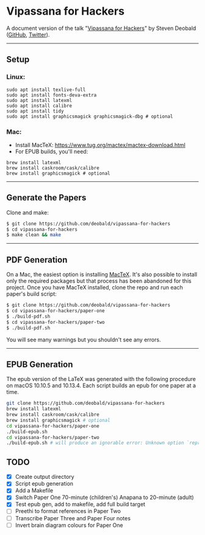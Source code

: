 # Vipassana for Hackers

A document version of the talk
"[Vipassana for Hackers](https://www.youtube.com/watch?v=1BWYqHbF00c)"
by Steven Deobald ([GitHub](https://github.com/deobald),
[Twitter](https://twitter.com/deobald)).

---

## Setup

### Linux:

```
sudo apt install texlive-full
sudo apt install fonts-deva-extra
sudo apt install latexml
sudo apt install calibre
sudo apt install tidy
sudo apt install graphicsmagick graphicsmagick-dbg # optional
```

### Mac:

* Install MacTeX: https://www.tug.org/mactex/mactex-download.html
* For EPUB builds, you'll need:

```
brew install latexml
brew install caskroom/cask/calibre
brew install graphicsmagick # optional
```

---

## Generate the Papers

Clone and make:

```sh
$ git clone https://github.com/deobald/vipassana-for-hackers
$ cd vipassana-for-hackers
$ make clean && make
```

---

## PDF Generation

On a Mac, the easiest option is installing [MacTeX](https://tug.org/mactex/mactex-download.html). It's also possible to install only the required packages but that process has been abandoned for this project. Once you have MacTeX installed, clone the repo and run each paper's build script:

```sh
$ git clone https://github.com/deobald/vipassana-for-hackers
$ cd vipassana-for-hackers/paper-one
$ ./build-pdf.sh
$ cd vipassana-for-hackers/paper-two
$ ./build-pdf.sh
```

You will see many warnings but you shouldn't see any errors.

---

## EPUB Generation

The epub version of the LaTeX was generated with the following procedure on macOS 10.10.5 and 10.13.4. Each script builds an epub for one paper at a time.

```sh
git clone https://github.com/deobald/vipassana-for-hackers
brew install latexml
brew install caskroom/cask/calibre
brew install graphicsmagick # optional
cd vipassana-for-hackers/paper-one
./build-epub.sh
cd vipassana-for-hackers/paper-two
./build-epub.sh # will produce an ignorable error: Unknown option `reprint'
```

## TODO

- [x] Create output directory
- [x] Script epub generation
- [x] Add a Makefile
- [x] Switch Paper One 70-minute (children's) Anapana to 20-minute (adult)
- [x] Test epub gen, add to makefile, add full build target
- [ ] Preethi to format references in Paper Two
- [ ] Transcribe Paper Three and Paper Four notes
- [ ] Invert brain diagram colours for Paper One
